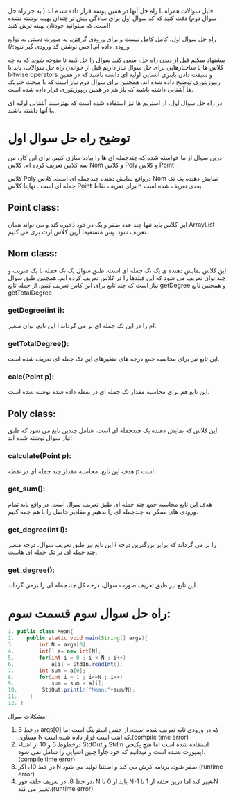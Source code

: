 فایل سوالات همراه با راه حل آنها در همین پوشه قرار داده شده اند.( به جز راه حل سوال دوم)
دقت کنید که کد سوال اول برای سادگی بیش تر چندان بهینه نوشته نشده است. که میتوانید خودتان بهینه ترش کنید!

راه حل سوال اول، کامل کامل نیست و برای ورودی گرفتن، به  صورت دستی به توابع ورودی داده ام.(حس نوشتن کد ورودی گیر نبود:/)

پیشنهاد میکنم قبل از دیدن راه حل، سعی کنید سوال را حل کنید تا متوجه شوید که به چه کلاس ها یا ساختارهایی برای حل سوال نیاز داریم
قبل از خواندن راه حل سوالات، باید با bitwise operators و شیفت دادن باینری آشنایی اولیه ای داشته باشید که در همین ریپوزیتوری توضیح داده شده اند. همچنین برای سوال دوم 
نیاز است که با مبحث جنریک ها آشنایی داشته باشید که باز هم در همین ریپوزیتوری قرار داده شده است.

در راه حل سوال اول، از استریم ها نیز استفاده شده است که بهترست آشنایی اولیه ای با آنها داشته باشید.

# توضیح راه حل سوال اول
درین سوال از ما خواسته شده که چندجمله ای ها را پیاده سازی کنیم. برای این کار، من سه کلاس تعریف کرده ام. کلاس Nom و کلاس Poly و کلاس Point

کلاس Poly درواقع نمایش دهنده چندجمله ای است. کلاس Nom نمایش دهنده یک تک جمله ای است . نهایتا کلاس Point برای تعریف نقاط n بعدی تعریف شده است.

## Point class:
 این کلاس باید تنها چند عدد صفر و یک در خود ذخیره کند و می تواند همان ArrayList<Integer> تعریف شود. پس مستقیما ازین کلاس ارث بری می کنیم.
 
## Nom class:
این کلاس نمایش دهنده ی یک تک جمله ای است. طبق سوال یک تک جمله با یک ضریب و چند توان تعریف می شود که این فیلدها را در کلاس تعریف کرده ایم. همچنین طبق سوال نیاز است که 
چند تابع برای این کاس تعریف کنیم. از جمله تابع getDegree و همجنین تابع getTotalDegree
### getDegree(int i):
این تابع، توان متغیر i ام را در این تک جمله ای بر می گرداند.
### getTotalDegree():
این تابع نیز برای محاسبه جمع درجه های متغیرهای این تک جمله ای تعریف شده است.
### calc(Point p):
این تابع هم برای محاسبه مقدار تک جمله ای در نقطه داده شده نوشته شده است.

## Poly class:
این کلاس که نمایش دهنده یک چندجمله ای است، شامل چندین تابع می شود که ظبق نیاز سوال نوشته شده اند:

### calculate(Point p):
هدف این تابع، محاسبه مقدار چند جمله ای در نقطه p است.
### get_sum():
هدف این تابع محاسبه جمع چند حمله ای ظبق تعریف سوال است. در واقع باید تمام ورودی های ممکن به چندجمله ای را بدهیم و مقادیر حاصل را با هم جمه کنیم.
### get_degree(int i):
این تابع نیز طبق تعریف سوال، درجه متغیر i را بر می گرداند که برابر بزرگترین درجه چند جمله ای در تک جمله ای هاست.
### get_degree():
این تابع نیز ظبق تعریف صورت سوال، درجه کل چندجمله ای را برمی گرداند.
 
# راه حل سوال سوم قسمت سوم:
```java
1. public class Mean{
2.    public static void main(String[] args){
3.        int N = args[0];
4.        int[] a= new int[N];
5.        for(int i = 0 ; i < N ; i++)
6.            a[i] = StdIn.readInt();
7.        int sum = a[0];
8.        for(int i = 1 ; i<=N ; i++)
9.            sum = sum + a[i];
10.        StdOut.println("Mean:"+sum/N);
11.    }
12. }
```
مشکلات سوال:
 1. درخط 3 args[0] که در ورودی تابع تعریف شده است، از جنس استرینگ است اما مساوی N که اینت است قرار داده شده است.(compile time error)
 2. درخطوط 6 و 10 از اشیاء StdOut و StdIn استقاده شده است اما هیچ پکیجی ایمپورت نشده است و میدانیم که خود جاوا چنین اشیایی را شامل نمی شود.(compile time error)
 3. در خط 10، اگر N صفر شود، برنامه کرش می کند و استثنا تولید می شود.(runtime error)
 4. در خط 8، در تعریف حلفه فور، N باید از 0 تا N-1 تغییر کند اما درین حلقه از 1 تاN تغییر می کند.(runtime error)
